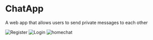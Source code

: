 # ChatApp
 A web app that allows users to send private messages to each other

![Register](https://user-images.githubusercontent.com/77519521/204874838-659af5ee-559c-43c5-b79e-6e2b038fa4ee.jpg)
![Login](https://user-images.githubusercontent.com/77519521/204874851-87951e05-1185-4e70-a266-a03d0650eb2b.jpg)
![homechat](https://user-images.githubusercontent.com/77519521/204874864-21075e44-d60f-4175-a6f6-464bfe2ae9d1.jpg)
